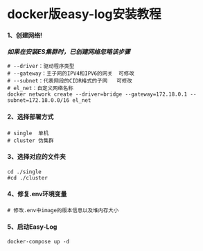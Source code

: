 # docker版easy-log安装教程

#### 1、创建网络!
**_如果在安装ES集群时，已创建网络忽略该步骤_**
```shell
# --driver：驱动程序类型
# --gateway：主子网的IPV4和IPV6的网关  可修改
# --subnet：代表网段的CIDR格式的子网   可修改
# el_net：自定义网络名称                 
docker network create --driver=bridge --gateway=172.18.0.1 --subnet=172.18.0.0/16 el_net
```
#### 2、选择部署方式
```shell
# single  单机
# cluster 伪集群
```

#### 3、选择对应的文件夹
```shell
cd ./single
#cd ./cluster
```

#### 4、修复.env环境变量
```shell
# 修改.env中image的版本信息以及堆内存大小
```

#### 5、启动Easy-Log

```shell
docker-compose up -d
```